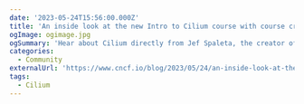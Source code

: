 ```yaml
---
date: '2023-05-24T15:56:00.000Z'
title: 'An inside look at the new Intro to Cilium course with course creator, Jef Spaleta!'
ogImage: ogimage.jpg
ogSummary: 'Hear about Cilium directly from Jef Spaleta, the creator of the new Intro to Cilium course'
categories:
  - Community
externalUrl: 'https://www.cncf.io/blog/2023/05/24/an-inside-look-at-the-new-intro-to-cilium-course-with-course-creator-jef-spaleta/'
tags:
  - Cilium
---
```

